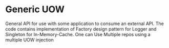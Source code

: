 # Generic UOW
General API for use with some application to consume an external API. The code contains implementation of Factory design pattern for Logger and Singleton for In-Memory-Cache.
One can Use Multiple repos using a multiple UOW injection

